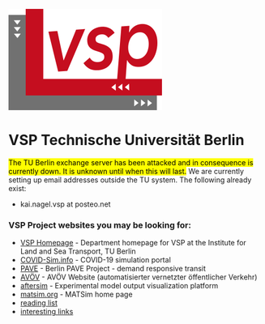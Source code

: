 ![VSP Logo](vsp-logo-300dpi.png) 

# VSP Technische Universität Berlin

<mark>The TU Berlin exchange server has been attacked and in consequence is currently down.  It is unknown until when this will last.</mark>  We are currently setting up email addresses outside the TU system. The following already exist:
- kai.nagel.vsp at posteo.net

### VSP Project websites you may be looking for:

- [VSP Homepage](https://www.vsp.tu-berlin.de) - Department homepage for VSP at the Institute for
  Land and Sea Transport, TU Berlin
- [COVID-Sim.info](https://covid-sim.info) - COVID-19 simulation portal
- [PAVE](https://vsp.berlin/pave) - Berlin PAVE Project - demand responsive transit
- [AVÖV](https://vsp.berlin/avoev) - AVÖV Website (automatisierter vernetzter öffentlicher
  Verkehr)
- [aftersim](https://aftersim.github.io) - Experimental model output visualization platform
- [matsim.org](https://matsim.org) - MATSim home page
- [reading list](readingList)
- [interesting links](interestingLinks)


